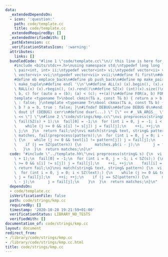 ```yaml
---
data:
  _extendedDependsOn:
  - icon: ':question:'
    path: code/template.cc
    title: code/template.cc
  _extendedRequiredBy: []
  _extendedVerifiedWith: []
  _pathExtension: cc
  _verificationStatusIcon: ':warning:'
  attributes:
    links: []
  bundledCode: "#line 1 \"code/template.cc\"\n// this line is here for a reason\n\
    #include <bits/stdc++.h>\nusing namespace std;\ntypedef long long ll;\ntypedef\
    \ pair<int, int> ii;\ntypedef vector<int> vi;\ntypedef vector<ii> vii;\ntypedef\
    \ vector<vi> vvi;\ntypedef vector<vii> vvii;\n#define fi first\n#define se second\n\
    #define eb emplace_back\n#define pb push_back\n#define mp make_pair\n#define mt\
    \ make_tuple\n#define endl '\\n'\n#define ALL(x) (x).begin(), (x).end()\n#define\
    \ RALL(x) (x).rbegin(), (x).rend()\n#define SZ(x) (int)(x).size()\n#define FOR(a,\
    \ b, c) for (auto a = (b); (a) < (c); ++(a))\n#define F0R(a, b) FOR (a, 0, (b))\n\
    template <typename T>\nbool ckmin(T& a, const T& b) { return a > b ? a = b, true\
    \ : false; }\ntemplate <typename T>\nbool ckmax(T& a, const T& b) { return a <\
    \ b ? a = b, true : false; }\n#ifndef DEBUG\n#define DEBUG 0\n#endif\n#define\
    \ dout if (DEBUG) cerr\n#define dvar(...) \" [\" << #__VA_ARGS__ \": \" << (__VA_ARGS__)\
    \ << \"] \"\n#line 2 \"code/strings/kmp.cc\"\nvi preprocess(string& s) {\n  vi\
    \ fail(SZ(s) + 1);\n  fail[0] = -1;\n  for (int i = 0, j = -1; i < SZ(s);) {\n\
    \    while (j >= 0 && s[i] != s[j]) j = fail[j];\n    ++i, ++j;\n    fail[i] =\
    \ j;\n  }\n  return fail;\n}\nvi match(string& text, string& pattern) {\n  vi\
    \ matches, fail(preprocess(pattern));\n  for (int i = 0, j = 0; i < SZ(text);)\
    \ {\n    while (j >= 0 && text[i] != pattern[j]) j = fail[j];\n    ++i; ++j;\n\
    \    if (j == SZ(pattern)) {\n      matches.pb(i - j);\n      j = fail[j];\n \
    \   }\n  }\n  return matches;\n}\n"
  code: "#include \"../template.hh\"\nvi preprocess(string& s) {\n  vi fail(SZ(s)\
    \ + 1);\n  fail[0] = -1;\n  for (int i = 0, j = -1; i < SZ(s);) {\n    while (j\
    \ >= 0 && s[i] != s[j]) j = fail[j];\n    ++i, ++j;\n    fail[i] = j;\n  }\n \
    \ return fail;\n}\nvi match(string& text, string& pattern) {\n  vi matches, fail(preprocess(pattern));\n\
    \  for (int i = 0, j = 0; i < SZ(text);) {\n    while (j >= 0 && text[i] != pattern[j])\
    \ j = fail[j];\n    ++i; ++j;\n    if (j == SZ(pattern)) {\n      matches.pb(i\
    \ - j);\n      j = fail[j];\n    }\n  }\n  return matches;\n}\n"
  dependsOn:
  - code/template.cc
  isVerificationFile: false
  path: code/strings/kmp.cc
  requiredBy: []
  timestamp: '2020-10-28 19:21:59+01:00'
  verificationStatus: LIBRARY_NO_TESTS
  verifiedWith: []
documentation_of: code/strings/kmp.cc
layout: document
redirect_from:
- /library/code/strings/kmp.cc
- /library/code/strings/kmp.cc.html
title: code/strings/kmp.cc
---
```

